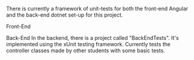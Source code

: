 There is currently a framework of unit-tests for both the front-end Angular and the back-end dotnet set-up for this project.

Front-End
  

Back-End
  In the backend, there is a project called "BackEndTests".
  It's implemented using the xUnit testing framework.
  Currently tests the controller classes made by other students with some basic tests.
